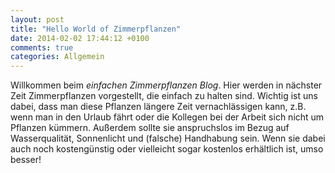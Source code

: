 ```yaml
---
layout: post
title: "Hello World of Zimmerpflanzen"
date: 2014-02-02 17:44:12 +0100
comments: true
categories: Allgemein
---
```

Willkommen beim *einfachen Zimmerpflanzen Blog*.
Hier werden in nächster Zeit Zimmerpflanzen vorgestellt, die einfach zu halten sind. Wichtig ist uns dabei, dass man diese Pflanzen längere Zeit vernachlässigen kann, z.B. wenn man in den Urlaub fährt oder die Kollegen bei der Arbeit sich nicht um Pflanzen kümmern. Außerdem sollte sie anspruchslos im Bezug auf Wasserqualität, Sonnenlicht und (falsche) Handhabung sein. Wenn sie dabei auch noch kostengünstig oder vielleicht sogar kostenlos erhältlich ist, umso besser!
